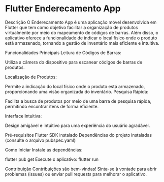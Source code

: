 # Flutter Enderecamento App

Descrição
O Enderecamento App é uma aplicação móvel desenvolvida em Flutter que tem como objetivo facilitar a organização de produtos virtualmente por meio do mapeamento de códigos de barras. Além disso, o aplicativo oferece a funcionalidade de indicar o local físico onde o produto está armazenado, tornando a gestão de inventário mais eficiente e intuitiva.

Funcionalidades Principais
Leitura de Códigos de Barras:

Utiliza a câmera do dispositivo para escanear códigos de barras de produtos.

Localização de Produtos:

Permite a indicação do local físico onde o produto está armazenado, proporcionando uma visão organizada do inventário.
Pesquisa Rápida:

Facilita a busca de produtos por meio de uma barra de pesquisa rápida, permitindo encontrar itens de forma eficiente.

Interface Intuitiva:

Design amigável e intuitivo para uma experiência do usuário agradável.

Pré-requisitos
Flutter SDK instalado
Dependências do projeto instaladas (consulte o arquivo pubspec.yaml)

Como Iniciar
Instale as dependências:

flutter pub get
Execute o aplicativo:
flutter run

Contribuição
Contribuições são bem-vindas! Sinta-se à vontade para abrir problemas (issues) ou enviar pull requests para melhorar o aplicativo.
